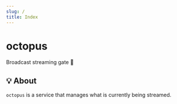 ```yaml
---
slug: /
title: Index
---
```


# octopus

Broadcast streaming gate 🚧

## 💡 About

`octopus` is a service that manages what is currently being streamed.
